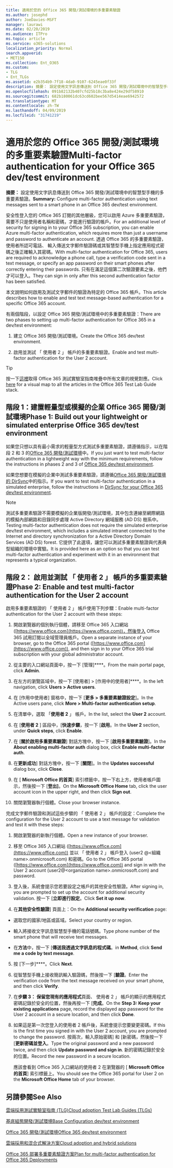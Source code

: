 ```yaml
---
title: 適用於您的 Office 365 開發/測試環境的多重要素驗證
ms.author: josephd
author: JoeDavies-MSFT
manager: laurawi
ms.date: 02/20/2019
ms.audience: ITPro
ms.topic: article
ms.service: o365-solutions
localization_priority: Normal
search.appverid:
- MET150
ms.collection: Ent_O365
ms.custom:
- TLG
- Ent_TLGs
ms.assetid: e2b354b9-7f18-4da0-9107-6245eae0f33f
description: 摘要： 設定使用文字訊息傳送到 Office 365 開發/測試環境中的智慧型手機的多重要素驗證。
ms.openlocfilehash: 091b82132b407cfd25b18c3ba8e424e29df58910
ms.sourcegitcommit: 682b180061dc63cd602bee567d5414eae6942572
ms.translationtype: MT
ms.contentlocale: zh-TW
ms.lasthandoff: 04/09/2019
ms.locfileid: "31741219"
---
```

# <a name="multi-factor-authentication-for-your-office-365-devtest-environment"></a><span data-ttu-id="9725c-103">適用於您的 Office 365 開發/測試環境的多重要素驗證</span><span class="sxs-lookup"><span data-stu-id="9725c-103">Multi-factor authentication for your Office 365 dev/test environment</span></span>

 <span data-ttu-id="9725c-104">**摘要：** 設定使用文字訊息傳送到 Office 365 開發/測試環境中的智慧型手機的多重要素驗證。</span><span class="sxs-lookup"><span data-stu-id="9725c-104">**Summary:** Configure multi-factor authentication using text messages sent to a smart phone in an Office 365 dev/test environment.</span></span>
  
<span data-ttu-id="9725c-105">安全性登入您的 Office 365 訂閱的其他層級，您可以啟用 Azure 多重要素驗證，需要不只是使用者名稱和密碼，才能進行驗證的帳戶。</span><span class="sxs-lookup"><span data-stu-id="9725c-105">For an additional level of security for signing in to your Office 365 subscription, you can enable Azure multi-factor authentication, which requires more than just a username and password to authenticate an account.</span></span> <span data-ttu-id="9725c-106">透過 Office 365 的多重要素驗證，使用者所認可電話、 輸入傳送文字郵件驗證碼或其智慧型手機上指定應用程式密碼之後正確輸入其密碼。</span><span class="sxs-lookup"><span data-stu-id="9725c-106">With multi-factor authentication for Office 365, users are required to acknowledge a phone call, type a verification code sent in a text message, or specify an app password on their smart phones after correctly entering their passwords.</span></span> <span data-ttu-id="9725c-107">只有在滿足這個第二次驗證要素之後，他們才可以登入。</span><span class="sxs-lookup"><span data-stu-id="9725c-107">They can sign in only after this second authentication factor has been satisfied.</span></span> 
  
<span data-ttu-id="9725c-108">本文說明如何啟用及測試文字郵件的驗證為特定的 Office 365 帳戶。</span><span class="sxs-lookup"><span data-stu-id="9725c-108">This article describes how to enable and test text message-based authentication for a specific Office 365 account.</span></span>
  
<span data-ttu-id="9725c-109">有兩個階段，以設定 Office 365 開發/測試環境中的多重要素驗證：</span><span class="sxs-lookup"><span data-stu-id="9725c-109">There are two phases to setting up multi-factor authentication for Office 365 in a dev/test environment:</span></span>
  
1. <span data-ttu-id="9725c-110">建立 Office 365 開發/測試環境。</span><span class="sxs-lookup"><span data-stu-id="9725c-110">Create the Office 365 dev/test environment.</span></span>
    
2. <span data-ttu-id="9725c-111">啟用並測試 「 使用者 2 」 帳戶的多重要素驗證。</span><span class="sxs-lookup"><span data-stu-id="9725c-111">Enable and test multi-factor authentication for the User 2 account.</span></span>
    
> [!TIP]
> <span data-ttu-id="9725c-112">按一下[這裡](http://aka.ms/catlgstack)取得 Office 365 測試實驗室指南堆疊中所有文章的視覺對應。</span><span class="sxs-lookup"><span data-stu-id="9725c-112">Click [here](http://aka.ms/catlgstack) for a visual map to all the articles in the Office 365 Test Lab Guide stack.</span></span>
  
## <a name="phase-1-build-out-your-lightweight-or-simulated-enterprise-office-365-devtest-environment"></a><span data-ttu-id="9725c-113">階段 1：建置輕量型或模擬的企業 Office 365 開發/測試環境</span><span class="sxs-lookup"><span data-stu-id="9725c-113">Phase 1: Build out your lightweight or simulated enterprise Office 365 dev/test environment</span></span>

<span data-ttu-id="9725c-114">如果您只想以具有最小需求的輕量型方式測試多重要素驗證，請遵循指示，以在階段 2 和 3 的[Office 365 開發/測試環境](office-365-dev-test-environment.md)中。</span><span class="sxs-lookup"><span data-stu-id="9725c-114">If you just want to test multi-factor authentication in a lightweight way with the minimum requirements, follow the instructions in phases 2 and 3 of [Office 365 dev/test environment](office-365-dev-test-environment.md).</span></span>
  
<span data-ttu-id="9725c-115">如果您想要在模擬的企業中測試多重要素驗證，請遵循[Office 365 開發/測試環境的 DirSync](dirsync-for-your-office-365-dev-test-environment.md)中的指示。</span><span class="sxs-lookup"><span data-stu-id="9725c-115">If you want to test multi-factor authentication in a simulated enterprise, follow the instructions in [DirSync for your Office 365 dev/test environment](dirsync-for-your-office-365-dev-test-environment.md).</span></span>
  
> [!NOTE]
> <span data-ttu-id="9725c-116">測試多重要素驗證不需要模擬的企業版開發/測試環境，其中包含連線至網際網路的模擬內部網路和目錄同步處理 Active Directory 網域服務 (AD DS) 樹系中。</span><span class="sxs-lookup"><span data-stu-id="9725c-116">Testing multi-factor authentication does not require the simulated enterprise dev/test environment, which includes a simulated intranet connected to the Internet and directory synchronization for a Active Directory Domain Services (AD DS) forest.</span></span> <span data-ttu-id="9725c-117">它提供了此選項，讓您可以測試多重要素驗證與代表典型組織的環境中實驗。</span><span class="sxs-lookup"><span data-stu-id="9725c-117">It is provided here as an option so that you can test multi-factor authentication and experiment with it in an environment that represents a typical organization.</span></span> 
  
## <a name="phase-2-enable-and-test-multi-factor-authentication-for-the-user-2-account"></a><span data-ttu-id="9725c-118">階段 2： 啟用並測試 「 使用者 2 」 帳戶的多重要素驗證</span><span class="sxs-lookup"><span data-stu-id="9725c-118">Phase 2: Enable and test multi-factor authentication for the User 2 account</span></span>

<span data-ttu-id="9725c-119">啟用多重要素驗證的 「 使用者 2 」 帳戶使用下列步驟：</span><span class="sxs-lookup"><span data-stu-id="9725c-119">Enable multi-factor authentication for the User 2 account with these steps:</span></span>
  
1. <span data-ttu-id="9725c-120">開啟瀏覽器的個別執行個體，請移至 Office 365 入口網站 ([https://www.office.com](https://www.office.com))，然後登入 Office 365 試用訂閱以全域管理員帳戶。</span><span class="sxs-lookup"><span data-stu-id="9725c-120">Open a separate instance of your browser, go to the Office 365 portal ([https://www.office.com](https://www.office.com)), and then sign in to your Office 365 trial subscription with your global administrator account.</span></span>
    
2. <span data-ttu-id="9725c-121">從主要的入口網站頁面中，按一下 [管理]\*\*\*\*。</span><span class="sxs-lookup"><span data-stu-id="9725c-121">From the main portal page, click **Admin**.</span></span>
    
3. <span data-ttu-id="9725c-122">在左方的瀏覽區域中，按一下 [使用者] > [作用中的使用者]\*\*\*\*。</span><span class="sxs-lookup"><span data-stu-id="9725c-122">In the left navigation, click **Users > Active users**.</span></span>
    
4. <span data-ttu-id="9725c-123">在 [作用中使用者] 窗格中，按一下 [**更多 > 多重要素驗證設定**]。</span><span class="sxs-lookup"><span data-stu-id="9725c-123">In the Active users pane, click **More > Multi-factor authentication setup**.</span></span>
    
5. <span data-ttu-id="9725c-124">在清單中，選取 「**使用者 2** 」 帳戶。</span><span class="sxs-lookup"><span data-stu-id="9725c-124">In the list, select the **User 2** account.</span></span>
    
6. <span data-ttu-id="9725c-125">在 [**使用者 2** ] 區段中，[**快速步驟**，按一下 [**啟用**。</span><span class="sxs-lookup"><span data-stu-id="9725c-125">In the **User 2** section, under **Quick steps**, click **Enable**.</span></span>
    
7. <span data-ttu-id="9725c-126">在 [**關於啟用多重要素驗證**] 對話方塊中，按一下 [**啟用多重要素驗證**]。</span><span class="sxs-lookup"><span data-stu-id="9725c-126">In the **About enabling multi-factor auth** dialog box, click **Enable multi-factor auth**.</span></span>
    
8. <span data-ttu-id="9725c-127">在**更新成功**] 對話方塊中，按一下 [**關閉**]。</span><span class="sxs-lookup"><span data-stu-id="9725c-127">In the **Updates successful** dialog box, click **Close**.</span></span>
    
9. <span data-ttu-id="9725c-128">在 [ **Microsoft Office 的首頁**] 索引標籤中，按一下右上方，使用者帳戶圖示，然後按一下 [**登出]**。</span><span class="sxs-lookup"><span data-stu-id="9725c-128">On the **Microsoft Office Home** tab, click the user account icon in the upper right, and then click **Sign out**.</span></span>
    
10. <span data-ttu-id="9725c-129">關閉瀏覽器執行個體。</span><span class="sxs-lookup"><span data-stu-id="9725c-129">Close your browser instance.</span></span>
    
<span data-ttu-id="9725c-130">完成文字郵件驗證和測試這些步驟的 「 使用者 2 」 帳戶的設定：</span><span class="sxs-lookup"><span data-stu-id="9725c-130">Complete the configuration for the User 2 account to use a text message for validation and test it with these steps:</span></span>
  
1. <span data-ttu-id="9725c-131">開啟瀏覽器的新執行個體。</span><span class="sxs-lookup"><span data-stu-id="9725c-131">Open a new instance of your browser.</span></span>
    
2. <span data-ttu-id="9725c-132">移至 Office 365 入口網站 ([https://www.office.com](https://www.office.com)) 並以 「 使用者 2 」 帳戶登入 (user2 @\<組織 name>.onmicrosoft.com) 和密碼。</span><span class="sxs-lookup"><span data-stu-id="9725c-132">Go to the Office 365 portal ([https://www.office.com](https://www.office.com)) and sign in with the User 2 account (user2@\<organization name>.onmicrosoft.com) and password.</span></span>
    
3. <span data-ttu-id="9725c-133">登入後，系統會提示您若要設定之帳戶的其他安全性驗證。</span><span class="sxs-lookup"><span data-stu-id="9725c-133">After signing in, you are prompted to set up the account for additional security validation.</span></span> <span data-ttu-id="9725c-134">按一下 [**立即進行設定**。</span><span class="sxs-lookup"><span data-stu-id="9725c-134">Click **Set it up now**.</span></span>
    
4. <span data-ttu-id="9725c-135">在**其他安全性驗證**] 頁面上：</span><span class="sxs-lookup"><span data-stu-id="9725c-135">On the **Additional security verification** page:</span></span>
    
  - <span data-ttu-id="9725c-136">選取您的國家/地區或區域。</span><span class="sxs-lookup"><span data-stu-id="9725c-136">Select your country or region.</span></span>
    
  - <span data-ttu-id="9725c-137">輸入將接收文字訊息智慧型手機的電話號碼。</span><span class="sxs-lookup"><span data-stu-id="9725c-137">Type phone number of the smart phone that will receive text messages.</span></span>
    
  - <span data-ttu-id="9725c-138">在**方法**中，按一下 [**傳送我透過文字訊息的程式碼**。</span><span class="sxs-lookup"><span data-stu-id="9725c-138">in **Method**, click **Send me a code by text message**.</span></span>
    
5. <span data-ttu-id="9725c-139">按 [下一步]\*\*\*\*。</span><span class="sxs-lookup"><span data-stu-id="9725c-139">Click **Next**.</span></span>
    
6. <span data-ttu-id="9725c-140">從智慧型手機上接收簡訊輸入驗證碼，然後按一下 [**驗證**。</span><span class="sxs-lookup"><span data-stu-id="9725c-140">Enter the verification code from the text message received on your smart phone, and then click **Verify**.</span></span>
    
7. <span data-ttu-id="9725c-141">在**步驟 3： 保留您現有的應用程式**頁面、 使用者 2 」 帳戶的顯示的應用程式密碼記錄於安全的位置，然後再按一下 [**完成**。</span><span class="sxs-lookup"><span data-stu-id="9725c-141">On the **Step 3: Keep your existing applications** page, record the displayed app password for the User 2 account in a secure location, and then click **Done**.</span></span>
    
8. <span data-ttu-id="9725c-142">如果這是第一次您登入的使用者 2 帳戶後，系統會提示您要變更密碼。</span><span class="sxs-lookup"><span data-stu-id="9725c-142">If this is the first time you signed in with the User 2 account, you are prompted to change the password.</span></span> <span data-ttu-id="9725c-143">按兩次，輸入原始密碼] 和 [新密碼，然後按一下 [**更新密碼並登入**。</span><span class="sxs-lookup"><span data-stu-id="9725c-143">Type the original password and a new password twice, and then click **Update password and sign in**.</span></span> <span data-ttu-id="9725c-144">新的密碼記錄於安全的位置。</span><span class="sxs-lookup"><span data-stu-id="9725c-144">Record the new password in a secure location.</span></span>
    
    <span data-ttu-id="9725c-145">應該會看到 Office 365 入口網站的使用者 2 在瀏覽器的 [ **Microsoft Office 的首頁**] 索引標籤上。</span><span class="sxs-lookup"><span data-stu-id="9725c-145">You should see the Office 365 portal for User 2 on the **Microsoft Office Home** tab of your browser.</span></span>
    
## <a name="see-also"></a><span data-ttu-id="9725c-146">另請參閱</span><span class="sxs-lookup"><span data-stu-id="9725c-146">See Also</span></span>

[<span data-ttu-id="9725c-147">雲端採用測試實驗室指南 (TLG)</span><span class="sxs-lookup"><span data-stu-id="9725c-147">Cloud adoption Test Lab Guides (TLGs)</span></span>](cloud-adoption-test-lab-guides-tlgs.md)
  
[<span data-ttu-id="9725c-148">基底組態開發/測試環境</span><span class="sxs-lookup"><span data-stu-id="9725c-148">Base Configuration dev/test environment</span></span>](base-configuration-dev-test-environment.md)
  
[<span data-ttu-id="9725c-149">Office 365 開發/測試環境</span><span class="sxs-lookup"><span data-stu-id="9725c-149">Office 365 dev/test environment</span></span>](office-365-dev-test-environment.md)
  
[<span data-ttu-id="9725c-150">雲端採用和混合式解決方案</span><span class="sxs-lookup"><span data-stu-id="9725c-150">Cloud adoption and hybrid solutions</span></span>](cloud-adoption-and-hybrid-solutions.md)

[<span data-ttu-id="9725c-151">Office 365 部署多重要素驗證方案</span><span class="sxs-lookup"><span data-stu-id="9725c-151">Plan for multi-factor authentication for Office 365 Deployments</span></span>](https://support.office.com/article/Plan-for-multi-factor-authentication-for-Office-365-Deployments-043807b2-21db-4d5c-b430-c8a6dee0e6ba)

